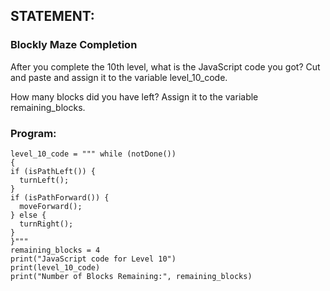 ## STATEMENT:
### Blockly Maze Completion
After you complete the 10th level, what is the JavaScript code you got? 
Cut and paste and assign it to the variable level_10_code.

How many blocks did you have left? 
Assign it to the variable remaining_blocks.

### Program:
```
level_10_code = """ while (notDone()) 
{
if (isPathLeft()) {
  turnLeft();
}
if (isPathForward()) {
  moveForward();
} else {
  turnRight();
}
}"""
remaining_blocks = 4 
print("JavaScript code for Level 10")
print(level_10_code)
print("Number of Blocks Remaining:", remaining_blocks)
```
